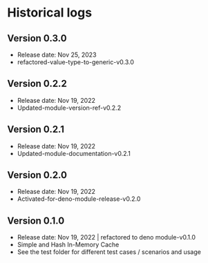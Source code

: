 # Historical logs

## Version 0.3.0

- Release date: Nov 25, 2023
- refactored-value-type-to-generic-v0.3.0

## Version 0.2.2

- Release date: Nov 19, 2022
- Updated-module-version-ref-v0.2.2

## Version 0.2.1

- Release date: Nov 19, 2022
- Updated-module-documentation-v0.2.1

## Version 0.2.0

- Release date: Nov 19, 2022
- Activated-for-deno-module-release-v0.2.0

## Version 0.1.0

- Release date: Nov 19, 2022 | refactored to deno module-v0.1.0
- Simple and Hash In-Memory Cache
- See the test folder for different test cases / scenarios and usage
